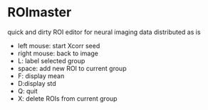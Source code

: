 ROImaster
=========
 quick and dirty ROI editor for neural imaging data
 distributed as is

 * left mouse: start Xcorr seed
 * right mouse: back to image
 * L: label selected group 
 * space: add new ROI to current group
 * F: display mean 
 * D:display std
 * Q: quit 
 * X: delete ROIs from current group
